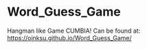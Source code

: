 # Word_Guess_Game
Hangman like Game CUMBIA!
Can be found at:
https://oinksu.github.io/Word_Guess_Game/
